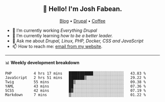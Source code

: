 <h2 align="center">👋 Hello! I'm Josh Fabean.</h2>
<p align="center">
  <a href="https://joshfabean.com">Blog</a> •
  <a href="https://www.drupal.org/u/joshfabean">Drupal</a> •
  <a href="https://www.buymeacoffee.com/LSxne6Yr4">Coffee</a>
</p>

- 🔭 I’m currently working *Everything Drupal*
- 🌱 I’m currently learning *how to be a better leader.*
- 💬 Ask me about *Drupal, Linux, PHP, Docker, CSS and JavaScript*
- 📫 How to reach me: [email from my website](https://joshfabean.com).

-------

📊 **Weekly development breakdown**
<!--START_SECTION:waka-->

```text
PHP          4 hrs 17 mins   ███████████░░░░░░░░░░░░░░   43.83 %
JavaScript   2 hrs 51 mins   ███████▒░░░░░░░░░░░░░░░░░   29.22 %
Twig         55 mins         ██▒░░░░░░░░░░░░░░░░░░░░░░   09.38 %
YAML         43 mins         ██░░░░░░░░░░░░░░░░░░░░░░░   07.36 %
SCSS         42 mins         █▓░░░░░░░░░░░░░░░░░░░░░░░   07.19 %
Markdown     7 mins          ▒░░░░░░░░░░░░░░░░░░░░░░░░   01.22 %
```

<!--END_SECTION:waka-->

<!--
**fabean/fabean** is a ✨ _special_ ✨ repository because its `README.md` (this file) appears on your GitHub profile.

Here are some ideas to get you started:

- 🔭 I’m currently working on ...
- 🌱 I’m currently learning ...
- 👯 I’m looking to collaborate on ...
- 🤔 I’m looking for help with ...
- 💬 Ask me about ...
- 📫 How to reach me: ...
- 😄 Pronouns: ...
- ⚡ Fun fact: ...
-->
